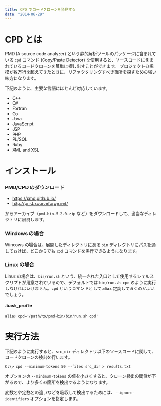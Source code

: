 ```yaml
---
title: CPD でコードクローンを発見する
date: "2014-06-29"
---
```


CPD とは
====
PMD (A source code analyzer) という静的解析ツールのパッケージに含まれている `cpd` コマンド (Copy/Paste Detector) を使用すると、ソースコードに含まれているコードクローンを簡単に探し出すことができます。
プロジェクトの規模が数万行を超えてきたときに、リファクタリングすべき箇所を探すための強い味方になります。

下記のように、主要な言語はほとんど対応しています。

* C++
* C#
* Fortran
* Go
* Java
* JavaScript
* JSP
* PHP
* PL/SQL
* Ruby
* XML and XSL


インストール
====

### PMD/CPD のダウンロード

* https://pmd.github.io/
* http://pmd.sourceforge.net/

からアーカイブ（`pmd-bin-5.2.0.zip` など）をダウンロードして、適当なディレクトリに展開します。

### Windows の場合

Windows の場合は、展開したディレクトリにある `bin` ディレクトリにパスを通しておけば、どこからでも `cpd` コマンドを実行できるようになります。

### Linux の場合

Linux の場合は、`bin/run.sh` という、統一された入口として使用するシェルスクリプトが用意されているので、デフォルトでは `bin/run.sh cpd` のように実行しなければいけません。`cpd` というコマンドとして alias 定義しておくのがよいでしょう。

#### .bash_profile
```
alias cpd='/path/to/pmd-bin/bin/run.sh cpd'
```


実行方法
====

下記のように実行すると、`src_dir` ディレクトリ以下のソースコードに関して、コードクローンの検出を行います。

```
C:\> cpd --minimum-tokens 50 --files src_dir > results.txt
```

オプションの `--minimum-tokens` の値を小さくすると、クローン検出の閾値が下がるので、より多くの箇所を検出するようになります。

変数名や定数名の違いなどを吸収して検出するためには、`--ignore-identifiers` オプションを指定します。

